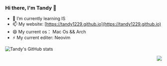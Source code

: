 
<!--
**tandy1229/tandy1229** is a ✨ _special_ ✨ repository because its `README.md` (this file) appears on your GitHub profile.

Here are some ideas to get you started:

- 🔭 I’m currently working on ...
- 🌱 I’m currently learning ...
- 👯 I’m looking to collaborate on ...
- 🤔 I’m looking for help with ...
- 💬 Ask me about ...
- 📫 How to reach me: ...
- 😄 Pronouns: ...
- ⚡ Fun fact: ...
-->


### Hi there, I'm Tandy 👋

- 🌱 I’m currently learning IS
- 📫 My website: [https://tandy1229.github.io](https://tandy1229.github.io)
- 😄 My current os： Mac Os && Arch
- ⚡ My current editer: Neovim

![Tandy's GitHub stats](https://github-readme-stats.vercel.app/api?username=tandy1229&show_icons=true&theme=radical)

<img align="right" src="https://github-readme-stats.vercel.app/api/top-langs/?username=tandy1229" />
